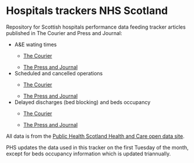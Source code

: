 # Hospitals trackers NHS Scotland

Repository for Scottish hospitals performance data feeding  tracker articles published in The Courier and Press and Journal:

<ul>
  <li>A&E wating times</li>
     <ul><li> <a href="https://www.thecourier.co.uk/fp/lifestyle/health-wellbeing/3451569/track-ae-waiting-times-scotland/" target="_blank">The Courier</a> </li></ul>
     <ul><li> <a href="https://www.pressandjournal.co.uk/fp/lifestyle/health-and-wellbeing/4524634/track-ae-waiting-times-scotland/" target="_blank">The Press and Journal</a> </li></ul>
  <li>Scheduled and cancelled operations</li>
     <ul><li> <a href="https://www.thecourier.co.uk/fp/lifestyle/health-wellbeing/3457149/track-nhs-scotland-cancelled-operations/" target="_blank">The Courier</a> </li></ul>
     <ul><li> <a href="https://www.pressandjournal.co.uk/fp/lifestyle/health-and-wellbeing/4524520/track-nhs-scotland-cancelled-operations/" target="_blank">The Press and Journal</a> </li></ul>
  <li>Delayed discharges (bed blocking) and beds occupancy</li>
     <ul><li> <a href="https://www.thecourier.co.uk/fp/lifestyle/health-wellbeing/3452130/track-delayed-discharge-hospital-occupancy/" target="_blank">The Courier</a> </li></ul>
     <ul><li> <a href="https://www.pressandjournal.co.uk/fp/lifestyle/health-and-wellbeing/4524586/track-delayed-discharge-hospital-occupancy/" target="_blank">The Press and Journal</a> </li></ul>
</ul>

All data is from the <a href="https://www.opendata.nhs.scot/organization/isd" target="_blank">Public Health Scotland Health and Care open data site</a>.

PHS updates the data used in this tracker on the first Tuesday of the month, except for beds occupancy information which is updated triannually.

